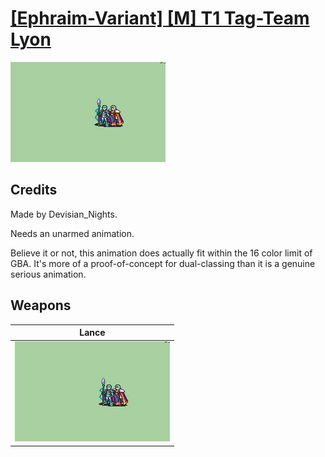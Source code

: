 # [\[Ephraim-Variant\] \[M\] T1 Tag-Team Lyon](./)

<img src="./2.%20Lance/Lance_000.png" alt="[Ephraim-Variant] [M] T1 Tag-Team Lyon standing" />

## Credits

Made by Devisian_Nights.

Needs an unarmed animation.

Believe it or not, this animation does actually fit within the 16 color limit of GBA. It's more of a proof-of-concept for dual-classing than it is a genuine serious animation.

## Weapons


|Lance |
|  :---: |
| <img alt="Lance animation" src="./2.%20Lance/Lance.gif" /> |
